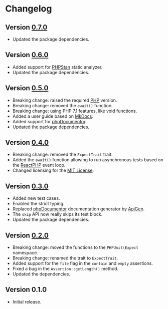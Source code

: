 # Changelog

## Version [0.7.0](https://github.com/cedx/phpunit-expect/compare/v0.6.0...v0.7.0)
- Updated the package dependencies.

## Version [0.6.0](https://github.com/cedx/phpunit-expect/compare/v0.5.0...v0.6.0)
- Added support for [PHPStan](https://github.com/phpstan/phpstan) static analyzer.
- Updated the package dependencies.

## Version [0.5.0](https://github.com/cedx/phpunit-expect/compare/v0.4.0...v0.5.0)
- Breaking change: raised the required [PHP](https://secure.php.net) version.
- Breaking change: removed the `await()` function.
- Breaking change: using PHP 7.1 features, like void functions.
- Added a user guide based on [MkDocs](http://www.mkdocs.org).
- Added support for [phpDocumentor](https://www.phpdoc.org).
- Updated the package dependencies.

## Version [0.4.0](https://github.com/cedx/phpunit-expect/compare/v0.3.0...v0.4.0)
- Breaking change: removed the `ExpectTrait` trait.
- Added the `await()` function allowing to run asynchronous tests based on the [ReactPHP](http://reactphp.org) event loop.
- Changed licensing for the [MIT License](https://opensource.org/licenses/MIT).

## Version [0.3.0](https://github.com/cedx/phpunit-expect/compare/v0.2.0...v0.3.0)
- Added new test cases.
- Enabled the strict typing.
- Replaced [phpDocumentor](https://www.phpdoc.org) documentation generator by [ApiGen](https://github.com/ApiGen/ApiGen).
- The `skip` API now really skips its test block.
- Updated the package dependencies.

## Version [0.2.0](https://github.com/cedx/phpunit-expect/compare/v0.1.0...v0.2.0)
- Breaking change: moved the functions to the `PHPUnit\Expect` namespace.
- Breaking change: renamed the trait to `ExpectTrait`.
- Added support for the `file` flag in the `contain` and `empty` assertions.
- Fixed a bug in the `Assertion::getLength()` method.
- Updated the dependencies.

## Version 0.1.0
- Initial release.
